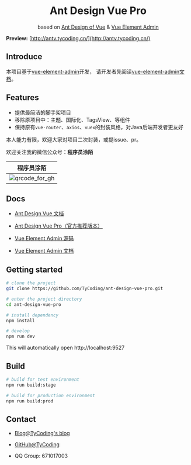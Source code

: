 <h1 align="center">Ant Design Vue Pro</h1>
<div align="center">
based on  <a href="https://vuecomponent.github.io/ant-design-vue/docs/vue/introduce-cn/" target="_blank">Ant Design of Vue</a> & <a href="https://github.com/PanJiaChen/vue-element-admin" target="_blank">Vue Element Admin</a>
</div>


**Preview:**  [http://antv.tycoding.cn/](http://antv.tycoding.cn/)

## Introduce

本项目基于[vue-element-admin](https://github.com/PanJiaChen/vue-element-admin)开发， 请开发者先阅读[vue-element-admin文档](https://panjiachen.gitee.io/vue-element-admin-site/zh/)。

## Features

- 提供最简洁的脚手架项目
- 移除原项目中：主题、国际化、TagsView、等组件
- 保持原有`vue-router`、`axios`、`vuex`的封装风格，对Java后端开发者更友好

本人能力有限，欢迎大家对项目二次封装，或提issue、pr。

欢迎关注我的微信公众号：**程序员涂陌**

| 程序员涂陌                                                  |
| ----------------------------------------------------------- |
| ![qrcode_for_gh](http://cdn.tycoding.cn/20200610184737.jpg) |


## Docs

- [Ant Design Vue 文档](https://www.antdv.com/docs/vue/introduce-cn/)

- [Ant Design Vue Pro（官方推荐版本）](https://github.com/vueComponent/ant-design-vue-pro)

- [Vue Element Admin 源码](https://github.com/PanJiaChen/vue-element-admin)

- [Vue Element Admin 文档](https://panjiachen.gitee.io/vue-element-admin-site/zh/)



## Getting started

```bash
# clone the project
git clone https://github.com/TyCoding/ant-design-vue-pro.git

# enter the project directory
cd ant-design-vue-pro

# install dependency
npm install

# develop
npm run dev
```

This will automatically open http://localhost:9527

## Build

```bash
# build for test environment
npm run build:stage

# build for production environment
npm run build:prod
```

## Contact

- [Blog@TyCoding's blog](http://www.tycoding.cn)

- [GitHub@TyCoding](https://github.com/TyCoding)

- QQ Group: 671017003